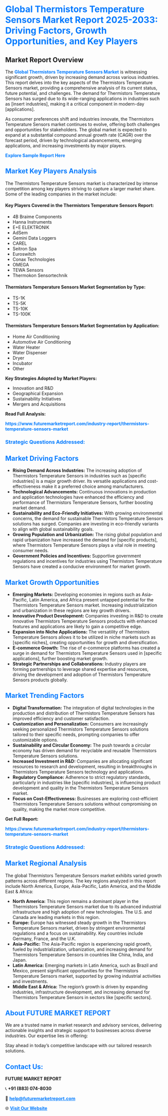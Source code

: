 <h1 style="color: #007BFF;">Global Thermistors Temperature Sensors Market Report 2025-2033: Driving Factors, Growth Opportunities, and Key Players</h1>

<section id="overview">
<h2>Market Report Overview</h2>
<p>The <a href="https://www.futuremarketreport.com/industry-report/thermistors-temperature-sensors-market" style="color: #007BFF; text-decoration: none;"><strong>Global Thermistors Temperature Sensors Market</strong></a> is witnessing significant growth, driven by increasing demand across various industries. This report delves into the key aspects of the Thermistors Temperature Sensors market, providing a comprehensive analysis of its current status, future potential, and challenges. The demand for Thermistors Temperature Sensors has surged due to its wide-ranging applications in industries such as [insert industries], making it a critical component in modern-day [applications].</p>
<p>As consumer preferences shift and industries innovate, the Thermistors Temperature Sensors market continues to evolve, offering both challenges and opportunities for stakeholders. The global market is expected to expand at a substantial compound annual growth rate (CAGR) over the forecast period, driven by technological advancements, emerging applications, and increasing investments by major players.</p>
</section>

<section id="overview">
<p><a href="https://www.futuremarketreport.com/request-sample/reportId=76611" style="color: #007BFF; text-decoration: none;"><strong>Explore Sample Report Here</strong></a></p>
</section>

<section id="key-players">
<h2 style="color: #007BFF;">Market Key Players Analysis</h2>
<p>The Thermistors Temperature Sensors market is characterized by intense competition among key players striving to capture a larger market share. Some of the leading companies in the market include:</p>
<h4>Key Players Covered in the Thermistors Temperature Sensors Report:</h4>
<ul><li>4B Braime Components</li><li>Hanna Instruments</li><li>E+E ELEKTRONIK</li><li>AdSem</li><li>Gemini Data Loggers</li><li>CAREL</li><li>Seitron Spa</li><li>Euroswitch</li><li>Conax Technologies</li><li>OMEGA</li><li>TEWA Sensors</li><li>Thermokon Sensortechnik</li></ul>
<h4>Thermistors Temperature Sensors Market Segmentation by Type:</h4>
<ul><li>TS-1K</li><li>TS-5K</li><li>TS-10K</li><li>TS-100K</li></ul>

<h4>Thermistors Temperature Sensors Market Segmentation by Application:</h4>
<ul><li>Home Air Conditioning</li><li>Automotive Air Conditioning</li><li>Water Heater</li><li>Water Dispenser</li><li>Dryer</li><li>Incubator</li><li>Other</li></ul>
<p><strong>Key Strategies Adopted by Market Players:</strong></p>
<ul>
<li>Innovation and R&D</li>
<li>Geographical Expansion</li>
<li>Sustainability Initiatives</li>
<li>Mergers and Acquisitions</li>
</ul>
</section>

<section>
<p><strong>Read Full Analysis: </strong></p><a href="https://www.futuremarketreport.com/industry-report/thermistors-temperature-sensors-market" style="color: #007BFF; text-decoration: none;"><strong>https://www.futuremarketreport.com/industry-report/thermistors-temperature-sensors-market</strong></a>
<h3 style="color: #007BFF;">Strategic Questions Addressed:</h3>
</section>

<section id="driving-factors">
<h2 style="color: #007BFF;">Market Driving Factors</h2>
<ul>
<li><strong>Rising Demand Across Industries:</strong> The increasing adoption of Thermistors Temperature Sensors in industries such as [specific industries] is a major growth driver. Its versatile applications and cost-effectiveness make it a preferred choice among manufacturers.</li>
<li><strong>Technological Advancements:</strong> Continuous innovations in production and application technologies have enhanced the efficiency and performance of Thermistors Temperature Sensors, further boosting market demand.</li>
<li><strong>Sustainability and Eco-Friendly Initiatives:</strong> With growing environmental concerns, the demand for sustainable Thermistors Temperature Sensors solutions has surged. Companies are investing in eco-friendly variants to align with global sustainability goals.</li>
<li><strong>Growing Population and Urbanization:</strong> The rising global population and rapid urbanization have increased the demand for [specific products], where Thermistors Temperature Sensors plays a vital role in meeting consumer needs.</li>
<li><strong>Government Policies and Incentives:</strong> Supportive government regulations and incentives for industries using Thermistors Temperature Sensors have created a conducive environment for market growth.</li>
</ul>
</section>

<section id="growth-opportunities">
<h2 style="color: #007BFF;">Market Growth Opportunities</h2>
<ul>
<li><strong>Emerging Markets:</strong> Developing economies in regions such as Asia-Pacific, Latin America, and Africa present untapped potential for the Thermistors Temperature Sensors market. Increasing industrialization and urbanization in these regions are key growth drivers.</li>
<li><strong>Innovative Product Development:</strong> Companies investing in R&D to create innovative Thermistors Temperature Sensors products with enhanced features and applications are likely to gain a competitive edge.</li>
<li><strong>Expansion into Niche Applications:</strong> The versatility of Thermistors Temperature Sensors allows it to be utilized in niche markets such as [specific niches], creating opportunities for growth and diversification.</li>
<li><strong>E-commerce Growth:</strong> The rise of e-commerce platforms has created a surge in demand for Thermistors Temperature Sensors used in [specific applications], further boosting market growth.</li>
<li><strong>Strategic Partnerships and Collaborations:</strong> Industry players are forming partnerships to leverage shared expertise and resources, driving the development and adoption of Thermistors Temperature Sensors products globally.</li>
</ul>
</section>

<section id="trending-factors">
<h2 style="color: #007BFF;">Market Trending Factors</h2>
<ul>
<li><strong>Digital Transformation:</strong> The integration of digital technologies in the production and distribution of Thermistors Temperature Sensors has improved efficiency and customer satisfaction.</li>
<li><strong>Customization and Personalization:</strong> Consumers are increasingly seeking personalized Thermistors Temperature Sensors solutions tailored to their specific needs, prompting companies to offer customizable options.</li>
<li><strong>Sustainability and Circular Economy:</strong> The push towards a circular economy has driven demand for recyclable and reusable Thermistors Temperature Sensors solutions.</li>
<li><strong>Increased Investment in R&D:</strong> Companies are allocating significant resources to research and development, resulting in breakthroughs in Thermistors Temperature Sensors technology and applications.</li>
<li><strong>Regulatory Compliance:</strong> Adherence to strict regulatory standards, particularly in industries like [specific industries], is influencing product development and quality in the Thermistors Temperature Sensors market.</li>
<li><strong>Focus on Cost-Effectiveness:</strong> Businesses are exploring cost-efficient Thermistors Temperature Sensors solutions without compromising on quality, making the market more competitive.</li>
</ul>
</section>

<section>
<p><strong>Get Full Report: </strong></p><a href="https://www.futuremarketreport.com/industry-report/thermistors-temperature-sensors-market" style="color: #007BFF; text-decoration: none;"><strong>https://www.futuremarketreport.com/industry-report/thermistors-temperature-sensors-market</strong></a>
<h3 style="color: #007BFF;">Strategic Questions Addressed:</h3>
</section>


<section id="regional-analysis">
<h2 style="color: #007BFF;">Market Regional Analysis</h2>
<p>The global Thermistors Temperature Sensors market exhibits varied growth patterns across different regions. The key regions analyzed in this report include North America, Europe, Asia-Pacific, Latin America, and the Middle East & Africa:</p>
<ul>
<li><strong>North America:</strong> This region remains a dominant player in the Thermistors Temperature Sensors market due to its advanced industrial infrastructure and high adoption of new technologies. The U.S. and Canada are leading markets in this region.</li>
<li><strong>Europe:</strong> Europe has witnessed steady growth in the Thermistors Temperature Sensors market, driven by stringent environmental regulations and a focus on sustainability. Key countries include Germany, France, and the U.K.</li>
<li><strong>Asia-Pacific:</strong> The Asia-Pacific region is experiencing rapid growth, fueled by industrialization, urbanization, and increasing demand for Thermistors Temperature Sensors in countries like China, India, and Japan.</li>
<li><strong>Latin America:</strong> Emerging markets in Latin America, such as Brazil and Mexico, present significant opportunities for the Thermistors Temperature Sensors market, supported by growing industrial activities and investments.</li>
<li><strong>Middle East & Africa:</strong> The region’s growth is driven by expanding industries, infrastructure development, and increasing demand for Thermistors Temperature Sensors in sectors like [specific sectors].</li>
</ul>
</section>

<footer>
<h2 style="color: #007BFF;">About FUTURE MARKET REPORT</h2>
<p>We are a trusted name in market research and advisory services, delivering actionable insights and strategic support to businesses across diverse industries. Our expertise lies in offering:</p>

<p>Stay ahead in today’s competitive landscape with our tailored research solutions.</p>

<h2 style="color: #007BFF;">Contact Us:</h2>
<p><strong>FUTURE MARKET REPORT</strong></p>
<p>📞 <strong>+91 (883) 074-8030</strong></p>
<p>📧 <strong><a href="mailto:help@futuremarketreport.com" style="color: #007BFF;">help@futuremarketreport.com</a></strong></p>
<p>🌐 <strong><a href="https://www.futuremarketreport.com/" style="color: #007BFF;">Visit Our Website</a></strong></p>
</footer>